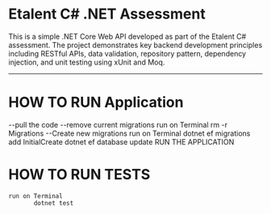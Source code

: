 # Etalent C# .NET Assessment

This is a simple .NET Core Web API developed as part of the Etalent C# assessment. The project demonstrates key backend development principles including RESTful APIs, data validation, repository pattern, dependency injection, and unit testing using xUnit and Moq.

---
# HOW TO RUN Application
--pull the code
--remove current migrations 
     run on Terminal 
         rm -r Migrations
--Create new migrations
    run on Terminal 
           dotnet ef migrations add InitialCreate
           dotnet ef database update
RUN THE APPLICATION

# HOW TO RUN TESTS
    run on Terminal 
           dotnet test



